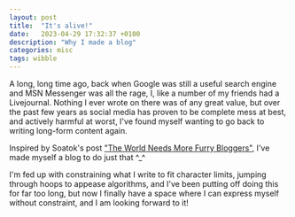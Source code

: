 ```yaml
---
layout: post
title:  "It's alive!"
date:   2023-04-29 17:32:37 +0100
description: "Why I made a blog"
categories: misc
tags: wibble
---
```

A long, long time ago, back when Google was still a useful search engine and MSN Messenger was all the rage, I, like a
number of my friends had a Livejournal. Nothing I ever wrote on there was of any great value, but over the past few
years as social media has proven to be complete mess at best, and actively harmful at worst, I've found myself wanting
to go back to writing long-form content again.

Inspired by Soatok's post ["The World Needs More Furry Bloggers"](https://soatok.blog/2020/06/15/the-world-needs-more-furry-bloggers/),
I've made myself a blog to do just that ^_^

I'm fed up with constraining what I write to fit character limits, jumping through hoops to appease algorithms, and I've
been putting off doing this for far too long, but now I finally have a space where I can express myself without
constraint, and I am looking forward to it!
